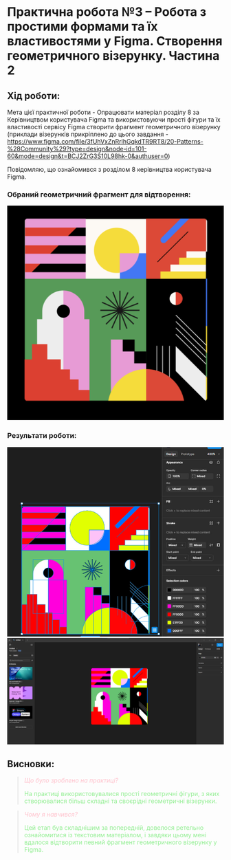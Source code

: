 # Практична робота №3 – Робота з простими формами та їх властивостями у Figma. Створення геометричного візерунку. Частина 2

## Хід роботи:
Мета цієї практичної роботи - Опрацювати матеріал розділу 8 за Керівництвом користувача Figma та використовуючи прості фігури  та їх властивості сервісу Figma створити фрагмент геометричного візерунку (приклади візерунків прикріплено до цього завдання - https://www.figma.com/file/3fUhVxZnRrlhGqkdTR9RT8/20-Patterns-%28Community%29?type=design&node-id=101-60&mode=design&t=BCJ2ZrG3S10L98hk-0&authuser=0)

Повідомляю, що ознайомився з розділом 8 керівництва користувача Figma.

### Обраний геометричний фрагмент для відтворення:
![Приклад](images/example.png)

### Результати роботи:
![Результат 1](images/r1.jpg)
![Результат 2](images/r2.png)

## Висновки:
><span style="color:#FFC0CB;">*Що було зроблено на практиці?*</span>
>
><span style="color:#90EE90;">На практиці використовувалися прості геометричні фігури, з яких створювалися більш складні та своєрідні геометричні візерунки.</span>   

><span style="color:#FFC0CB;">*Чому я навчився?*</span>
>
><span style="color:#90EE90;">Цей етап був складнішим за попередній, довелося ретельно ознайомитися із текстовим матеріалом, і завдяки цьому мені вдалося відтворити певний фрагмент геометричного візерунку у Figma.</span> 

